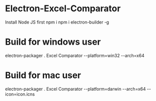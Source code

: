 # Electron-Excel-Comparator

Install Node JS first
npm i 
npm i electron-builder -g

# Build for windows user

electron-packager . Excel Comparator --platform=win32 --arch=x64

# Build for mac user

electron-packager . Excel Comparator --platform=darwin --arch=x64 --icon=icon.icns
